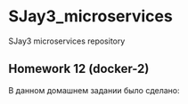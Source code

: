 # SJay3_microservices
SJay3 microservices repository

## Homework 12 (docker-2)
В данном домашнем задании было сделано:


